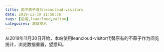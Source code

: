 ```yaml
---
title: 由不蒜子改为leancloud-visitors
date: 2019-11-30 11:56:36
tags: [前端,leancloud,valine]
categoires: 基础技术
---
```

从2019年11月30日开始，本站使用leancloud-visitor代替原有的不蒜子作为阅览统计，浏览数据重置，望悉知。